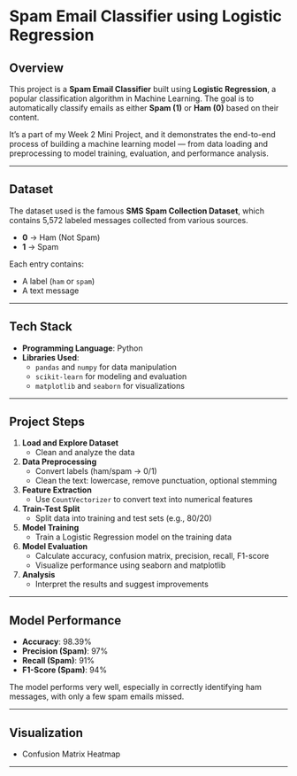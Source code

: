 
# Spam Email Classifier using Logistic Regression

##  Overview

This project is a **Spam Email Classifier** built using **Logistic Regression**, a popular classification algorithm in Machine Learning. The goal is to automatically classify emails as either **Spam (1)** or **Ham (0)** based on their content.

It’s a part of my Week 2 Mini Project, and it demonstrates the end-to-end process of building a machine learning model — from data loading and preprocessing to model training, evaluation, and performance analysis.

---

##  Dataset

The dataset used is the famous **SMS Spam Collection Dataset**, which contains 5,572 labeled messages collected from various sources.

- **0** → Ham (Not Spam)
- **1** → Spam

Each entry contains:
- A label (`ham` or `spam`)
- A text message

---

##  Tech Stack

- **Programming Language**: Python 
- **Libraries Used**:
  - `pandas` and `numpy` for data manipulation
  - `scikit-learn` for modeling and evaluation
  - `matplotlib` and `seaborn` for visualizations

---

##  Project Steps

1. **Load and Explore Dataset**
   - Clean and analyze the data
2. **Data Preprocessing**
   - Convert labels (ham/spam → 0/1)
   - Clean the text: lowercase, remove punctuation, optional stemming
3. **Feature Extraction**
   - Use `CountVectorizer` to convert text into numerical features
4. **Train-Test Split**
   - Split data into training and test sets (e.g., 80/20)
5. **Model Training**
   - Train a Logistic Regression model on the training data
6. **Model Evaluation**
   - Calculate accuracy, confusion matrix, precision, recall, F1-score
   - Visualize performance using seaborn and matplotlib
7. **Analysis**
   - Interpret the results and suggest improvements

---

##  Model Performance

- **Accuracy**: 98.39%
- **Precision (Spam)**: 97%
- **Recall (Spam)**: 91%
- **F1-Score (Spam)**: 94%

 The model performs very well, especially in correctly identifying ham messages, with only a few spam emails missed.

---

##  Visualization

- Confusion Matrix Heatmap

---


